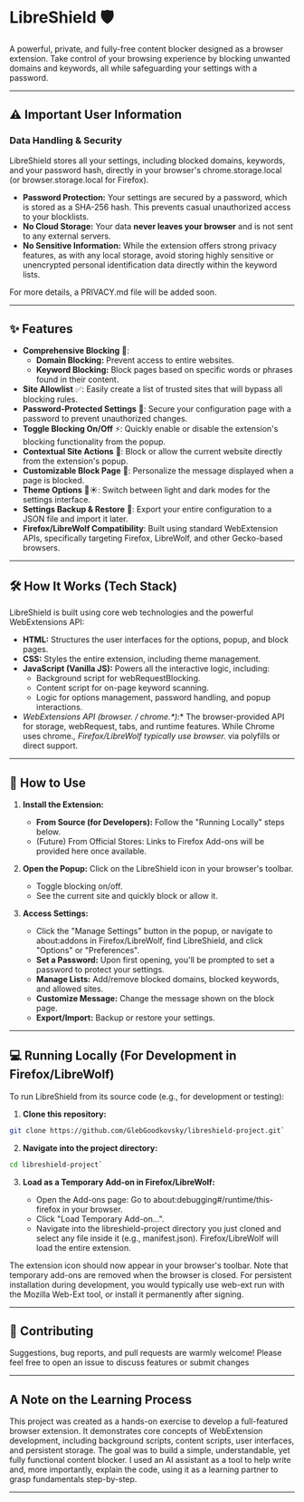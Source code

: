 # LibreShield 🛡️

A powerful, private, and fully-free content blocker designed as a browser extension. Take control of your browsing experience by blocking unwanted domains and keywords, all while safeguarding your settings with a password.

---

## ⚠️ Important User Information

### Data Handling & Security

LibreShield stores all your settings, including blocked domains, keywords, and your password hash, directly in your browser's chrome.storage.local (or browser.storage.local for Firefox).

- **Password Protection:** Your settings are secured by a password, which is stored as a SHA-256 hash. This prevents casual unauthorized access to your blocklists. 
- **No Cloud Storage:** Your data **never leaves your browser** and is not sent to any external servers. 
- **No Sensitive Information:** While the extension offers strong privacy features, as with any local storage, avoid storing highly sensitive or unencrypted personal identification data directly within the keyword lists.

For more details, a PRIVACY.md file will be added soon.

---

## ✨ Features

- **Comprehensive Blocking** 🚫:
    - **Domain Blocking:** Prevent access to entire websites. 
    - **Keyword Blocking:** Block pages based on specific words or phrases found in their content.
- **Site Allowlist** ✅: Easily create a list of trusted sites that will bypass all blocking rules.
- **Password-Protected Settings** 🔐: Secure your configuration page with a password to prevent unauthorized changes.
- **Toggle Blocking On/Off** ⚡: Quickly enable or disable the extension's blocking functionality from the popup.
- **Contextual Site Actions** 🔗: Block or allow the current website directly from the extension's popup.
- **Customizable Block Page** 📝: Personalize the message displayed when a page is blocked.
- **Theme Options** 🌙☀️: Switch between light and dark modes for the settings interface.
- **Settings Backup & Restore** 💾: Export your entire configuration to a JSON file and import it later.
- **Firefox/LibreWolf Compatibility**: Built using standard WebExtension APIs, specifically targeting Firefox, LibreWolf, and other Gecko-based browsers.

---

## 🛠️ How It Works (Tech Stack)

LibreShield is built using core web technologies and the powerful WebExtensions API:

- **HTML:** Structures the user interfaces for the options, popup, and block pages.
- **CSS:** Styles the entire extension, including theme management.
- **JavaScript (Vanilla JS):** Powers all the interactive logic, including:
    - Background script for webRequestBlocking. 
    - Content script for on-page keyword scanning.
    - Logic for options management, password handling, and popup interactions.
- **WebExtensions API (browser.* / chrome.*):** The browser-provided API for storage, webRequest, tabs, and runtime features. While Chrome uses chrome.*, Firefox/LibreWolf typically use browser.* via polyfills or direct support.
    
---

## 🚀 How to Use

1. **Install the Extension:**
    - **From Source (for Developers):** Follow the "Running Locally" steps below.
    - (Future) From Official Stores: Links to Firefox Add-ons will be provided here once available.
        
2. **Open the Popup:** Click on the LibreShield icon in your browser's toolbar.
    - Toggle blocking on/off.
    - See the current site and quickly block or allow it.
        
3. **Access Settings:**
    - Click the "Manage Settings" button in the popup, or navigate to about:addons in Firefox/LibreWolf, find LibreShield, and click "Options" or "Preferences".
    - **Set a Password:** Upon first opening, you'll be prompted to set a password to protect your settings.
    - **Manage Lists:** Add/remove blocked domains, blocked keywords, and allowed sites.
    - **Customize Message:** Change the message shown on the block page.
    - **Export/Import:** Backup or restore your settings.

---

## 💻 Running Locally (For Development in Firefox/LibreWolf)

To run LibreShield from its source code (e.g., for development or testing):

1. **Clone this repository:**

```bash
git clone https://github.com/GlebGoodkovsky/libreshield-project.git`
```  
    
2. **Navigate into the project directory:**

```bash
cd libreshield-project`
```

3. **Load as a Temporary Add-on in Firefox/LibreWolf:**
    
    - Open the Add-ons page: Go to about:debugging#/runtime/this-firefox in your browser. 
    - Click "Load Temporary Add-on...".
    - Navigate into the libreshield-project directory you just cloned and select any file inside it (e.g., manifest.json). Firefox/LibreWolf will load the entire extension.

The extension icon should now appear in your browser's toolbar. Note that temporary add-ons are removed when the browser is closed. For persistent installation during development, you would typically use web-ext run with the Mozilla Web-Ext tool, or install it permanently after signing.

---

## 🤝 Contributing

Suggestions, bug reports, and pull requests are warmly welcome! Please feel free to open an issue to discuss features or submit changes

---

## A Note on the Learning Process

This project was created as a hands-on exercise to develop a full-featured browser extension. It demonstrates core concepts of WebExtension development, including background scripts, content scripts, user interfaces, and persistent storage. The goal was to build a simple, understandable, yet fully functional content blocker. I used an AI assistant as a tool to help write and, more importantly, explain the code, using it as a learning partner to grasp fundamentals step-by-step.

---
